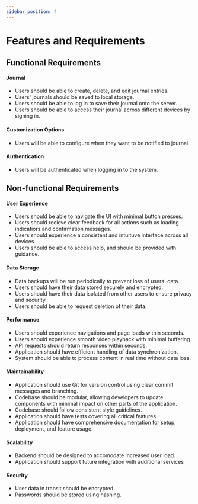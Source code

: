 ```yaml
---
sidebar_position: 4
---
```


# Features and Requirements

## Functional Requirements
#### Journal
- Users should be able to create, delete, and edit journal entries.
- Users' journals should be saved to local storage.
- Users should be able to log in to save their journal onto the server.
- Users should be able to access their journal across different devices by signing in.
#### Customization Options
- Users will be able to configure when they want to be notified to journal.
#### Authentication
- Users will be authenticated when logging in to the system.

## Non-functional Requirements
#### User Experience
- Users should be able to navigate the UI with minimal button presses.
- Users should recieve clear feedback for all actions such as loading indicatiors and confirmation messages.
- Users should experience a consistent and intuituve interface across all devices.
- Users should be able to access help, and should be provided with guidance.
  
#### Data Storage
- Data backups will be run periodically to prevent loss of users' data.
- Users should have their data stored securely and encrypted.
- Users should have their data isolated from other users to ensure privacy and security.
- Users should be able to request deletion of their data.

#### Performance
- Users should experience navigations and page loads within seconds.
- Users should experience smooth video playback with minimal buffering.
- API requests should return responses within seconds.
- Application should have efficient handling of data synchronization.
- System should be able to process content in real time without data loss.

#### Maintainability
- Application should use Git for version control using clear commit messages and branching.
- Codebase should be modular, allowing developers to update components with minimal impact on other parts of the application.
- Codebase should follow consistent style guidelines.
- Application should have tests covering all critical features.
- Application should have comprehensive documentation for setup, deployment, and feature usage.

#### Scalability
- Backend should be designed to accomodate increased user load.
- Application should support future integration with additional services

#### Security
- User data in transit should be encrypted.
- Passwords should be stored using hashing.

